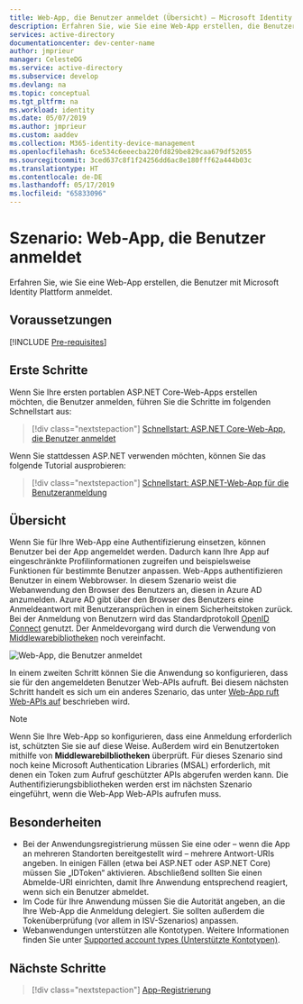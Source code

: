 ```yaml
---
title: Web-App, die Benutzer anmeldet (Übersicht) – Microsoft Identity Platform
description: Erfahren Sie, wie Sie eine Web-App erstellen, die Benutzer anmeldet (Übersicht).
services: active-directory
documentationcenter: dev-center-name
author: jmprieur
manager: CelesteDG
ms.service: active-directory
ms.subservice: develop
ms.devlang: na
ms.topic: conceptual
ms.tgt_pltfrm: na
ms.workload: identity
ms.date: 05/07/2019
ms.author: jmprieur
ms.custom: aaddev
ms.collection: M365-identity-device-management
ms.openlocfilehash: 6ce534c6eeecba220fd829be829caa679df52055
ms.sourcegitcommit: 3ced637c8f1f24256dd6ac8e180fff62a444b03c
ms.translationtype: HT
ms.contentlocale: de-DE
ms.lasthandoff: 05/17/2019
ms.locfileid: "65833096"
---
```

# <a name="scenario-web-app-that-signs-in-users"></a>Szenario: Web-App, die Benutzer anmeldet

Erfahren Sie, wie Sie eine Web-App erstellen, die Benutzer mit Microsoft Identity Plattform anmeldet.

## <a name="prerequisites"></a>Voraussetzungen

[!INCLUDE [Pre-requisites](../../../includes/active-directory-develop-scenarios-prerequisites.md)]

## <a name="getting-started"></a>Erste Schritte

Wenn Sie Ihre ersten portablen ASP.NET Core-Web-Apps erstellen möchten, die Benutzer anmelden, führen Sie die Schritte im folgenden Schnellstart aus:

> [!div class="nextstepaction"]
> [Schnellstart: ASP.NET Core-Web-App, die Benutzer anmeldet](quickstart-v2-aspnet-core-webapp.md)

Wenn Sie stattdessen ASP.NET verwenden möchten, können Sie das folgende Tutorial ausprobieren:

> [!div class="nextstepaction"]
> [Schnellstart: ASP.NET-Web-App für die Benutzeranmeldung](quickstart-v2-aspnet-webapp.md)

## <a name="overview"></a>Übersicht

Wenn Sie für Ihre Web-App eine Authentifizierung einsetzen, können Benutzer bei der App angemeldet werden. Dadurch kann Ihre App auf eingeschränkte Profilinformationen zugreifen und beispielsweise Funktionen für bestimmte Benutzer anpassen. Web-Apps authentifizieren Benutzer in einem Webbrowser. In diesem Szenario weist die Webanwendung den Browser des Benutzers an, diesen in Azure AD anzumelden. Azure AD gibt über den Browser des Benutzers eine Anmeldeantwort mit Benutzeransprüchen in einem Sicherheitstoken zurück. Bei der Anmeldung von Benutzern wird das Standardprotokoll [OpenID Connect](./v2-protocols-oidc.md) genutzt. Der Anmeldevorgang wird durch die Verwendung von [Middlewarebibliotheken](scenario-web-app-sign-user-app-configuration.md#libraries-used-to-protect-web-apps) noch vereinfacht.

![Web-App, die Benutzer anmeldet](./media/scenario-webapp/scenario-webapp-signs-in-users.svg)

In einem zweiten Schritt können Sie die Anwendung so konfigurieren, dass sie für den angemeldeten Benutzer Web-APIs aufruft. Bei diesem nächsten Schritt handelt es sich um ein anderes Szenario, das unter [Web-App ruft Web-APIs auf](scenario-web-app-call-api-overview.md) beschrieben wird.

> [!NOTE]
> Wenn Sie Ihre Web-App so konfigurieren, dass eine Anmeldung erforderlich ist, schützten Sie sie auf diese Weise. Außerdem wird ein Benutzertoken mithilfe von **Middlewarebilbliotheken** überprüft. Für dieses Szenario sind noch keine Microsoft Authentication Libraries (MSAL) erforderlich, mit denen ein Token zum Aufruf geschützter APIs abgerufen werden kann. Die Authentifizierungsbibliotheken werden erst im nächsten Szenario eingeführt, wenn die Web-App Web-APIs aufrufen muss.

## <a name="specifics"></a>Besonderheiten

- Bei der Anwendungsregistrierung müssen Sie eine oder – wenn die App an mehreren Standorten bereitgestellt wird – mehrere Antwort-URIs angeben. In einigen Fällen (etwa bei ASP.NET oder ASP.NET Core) müssen Sie „IDToken“ aktivieren. Abschließend sollten Sie einen Abmelde-URI einrichten, damit Ihre Anwendung entsprechend reagiert, wenn sich ein Benutzer abmeldet.
- Im Code für Ihre Anwendung müssen Sie die Autorität angeben, an die Ihre Web-App die Anmeldung delegiert. Sie sollten außerdem die Tokenüberprüfung (vor allem in ISV-Szenarios) anpassen.
- Webanwendungen unterstützen alle Kontotypen. Weitere Informationen finden Sie unter [Supported account types (Unterstützte Kontotypen)](v2-supported-account-types.md).

## <a name="next-steps"></a>Nächste Schritte

> [!div class="nextstepaction"]
> [App-Registrierung](scenario-web-app-sign-user-app-registration.md)
